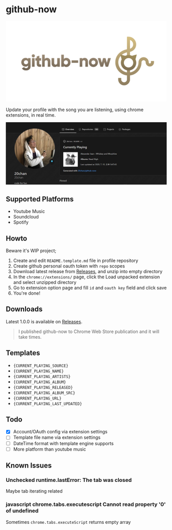 # github-now

![banner](/banner.png)

Update your profile with the song you are listening, using chrome extensions, in real time.

![preview](/preview.png)

## Supported Platforms

- Youtube Music
- Soundcloud
- Spotify

## Howto

Beware it's WIP project;

1. Create and edit `README.template.md` file in profile repository
2. Create github personal oauth token with `repo` scopes
3. Download latest release from [Releases](https://github.com/20chan/github-now/releases), and unzip into empty directory
3. In the `chrome://extensions/` page, click the Load unpacked extension and select unzipped directory
4. Go to extension option page and fill `id` and `oauth key` field and click save
5. You're done!

## Downloads

Latest 1.0.0 is available on [Releases](https://github.com/20chan/github-now/releases).

> I published github-now to Chrome Web Store publication and it will take times.

## Templates

- `{CURRENT_PLAYING_SOURCE}`
- `{CURRENT_PLAYING_NAME}`
- `{CURRENT_PLAYING_ARTISTS}`
- `{CURRENT_PLAYING_ALBUM}`
- `{CURRENT_PLAYING_RELEASED}`
- `{CURRENT_PLAYING_ALBUM_SRC}`
- `{CURRENT_PLAYING_URL}`
- `{CURRENT_PLAYING_LAST_UPDATED}`

## Todo

- [x] Account/OAuth config via extension settings
- [ ] Template file name via extension settings
- [ ] DateTime format with template engine supports
- [ ] More platform than youtube music

## Known Issues

### Unchecked runtime.lastError: The tab was closed

Maybe tab iterating related

### javascript chrome.tabs.executescript Cannot read property '0' of undefined

Sometimes `chrome.tabs.executeScript` returns empty array
